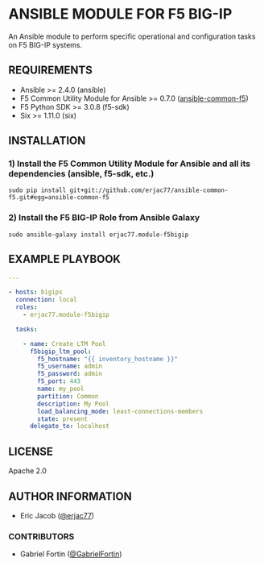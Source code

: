# ANSIBLE MODULE FOR F5 BIG-IP

An Ansible module to perform specific operational and configuration tasks on F5 BIG-IP systems.

## REQUIREMENTS

* Ansible >= 2.4.0 (ansible)
* F5 Common Utility Module for Ansible >= 0.7.0 ([ansible-common-f5](https://github.com/erjac77/ansible-common-f5))
* F5 Python SDK >= 3.0.8 (f5-sdk)
* Six >= 1.11.0 (six)

## INSTALLATION

### 1) Install the F5 Common Utility Module for Ansible and all its dependencies (ansible, f5-sdk, etc.)

```shell
sudo pip install git+git://github.com/erjac77/ansible-common-f5.git#egg=ansible-common-f5
```

### 2) Install the F5 BIG-IP Role from Ansible Galaxy

```shell
sudo ansible-galaxy install erjac77.module-f5bigip
```

## EXAMPLE PLAYBOOK

```yaml
---

- hosts: bigips
  connection: local
  roles:
    - erjac77.module-f5bigip

  tasks:

    - name: Create LTM Pool
      f5bigip_ltm_pool:
        f5_hostname: "{{ inventory_hostname }}"
        f5_username: admin
        f5_password: admin
        f5_port: 443
        name: my_pool
        partition: Common
        description: My Pool
        load_balancing_mode: least-connections-members
        state: present
      delegate_to: localhost
```

## LICENSE

Apache 2.0

## AUTHOR INFORMATION

* Eric Jacob ([@erjac77](https://github.com/erjac77))

### CONTRIBUTORS

* Gabriel Fortin ([@GabrielFortin](https://github.com/GabrielFortin))
